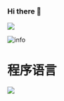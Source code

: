 ### Hi there 👋

<!--
**xiaobinqt/xiaobinqt** is a ✨ _special_ ✨ repository because its `README.md` (this file) appears on your GitHub profile.

Here are some ideas to get you started:

- 🔭 I’m currently working on ...
- 🌱 I’m currently learning ...
- 👯 I’m looking to collaborate on ...
- 🤔 I’m looking for help with ...
- 💬 Ask me about ...
- 📫 How to reach me: ...
- 😄 Pronouns: ...
- ⚡ Fun fact: ...
-->

![](https://visitor-badge.glitch.me/badge?page_id=xiaobinqt.readme)

![info](https://github-readme-stats.vercel.app/api?username=xiaobinqt&show_icons=true&count_private=true&hide=prs&theme=default_repocard)

# 程序语言
[![](https://img.shields.io/badge/-Java-007396?style=flat-square&logo=golang&logoColor=ffffff)](https://reactjs.org/)
